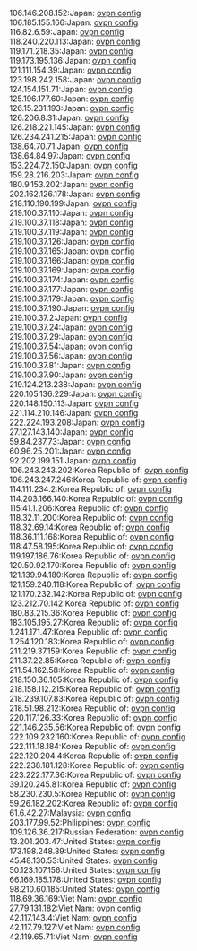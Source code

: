 106.146.208.152:Japan: [ovpn config](vpn/106_146_208_152.ovpn)  
106.185.155.166:Japan: [ovpn config](vpn/106_185_155_166.ovpn)  
116.82.6.59:Japan: [ovpn config](vpn/116_82_6_59.ovpn)  
118.240.220.113:Japan: [ovpn config](vpn/118_240_220_113.ovpn)  
119.171.218.35:Japan: [ovpn config](vpn/119_171_218_35.ovpn)  
119.173.195.136:Japan: [ovpn config](vpn/119_173_195_136.ovpn)  
121.111.154.39:Japan: [ovpn config](vpn/121_111_154_39.ovpn)  
123.198.242.158:Japan: [ovpn config](vpn/123_198_242_158.ovpn)  
124.154.151.71:Japan: [ovpn config](vpn/124_154_151_71.ovpn)  
125.196.177.60:Japan: [ovpn config](vpn/125_196_177_60.ovpn)  
126.15.231.193:Japan: [ovpn config](vpn/126_15_231_193.ovpn)  
126.206.8.31:Japan: [ovpn config](vpn/126_206_8_31.ovpn)  
126.218.221.145:Japan: [ovpn config](vpn/126_218_221_145.ovpn)  
126.234.241.215:Japan: [ovpn config](vpn/126_234_241_215.ovpn)  
138.64.70.71:Japan: [ovpn config](vpn/138_64_70_71.ovpn)  
138.64.84.97:Japan: [ovpn config](vpn/138_64_84_97.ovpn)  
153.224.72.150:Japan: [ovpn config](vpn/153_224_72_150.ovpn)  
159.28.216.203:Japan: [ovpn config](vpn/159_28_216_203.ovpn)  
180.9.153.202:Japan: [ovpn config](vpn/180_9_153_202.ovpn)  
202.162.126.178:Japan: [ovpn config](vpn/202_162_126_178.ovpn)  
218.110.190.199:Japan: [ovpn config](vpn/218_110_190_199.ovpn)  
219.100.37.110:Japan: [ovpn config](vpn/219_100_37_110.ovpn)  
219.100.37.118:Japan: [ovpn config](vpn/219_100_37_118.ovpn)  
219.100.37.119:Japan: [ovpn config](vpn/219_100_37_119.ovpn)  
219.100.37.126:Japan: [ovpn config](vpn/219_100_37_126.ovpn)  
219.100.37.165:Japan: [ovpn config](vpn/219_100_37_165.ovpn)  
219.100.37.166:Japan: [ovpn config](vpn/219_100_37_166.ovpn)  
219.100.37.169:Japan: [ovpn config](vpn/219_100_37_169.ovpn)  
219.100.37.174:Japan: [ovpn config](vpn/219_100_37_174.ovpn)  
219.100.37.177:Japan: [ovpn config](vpn/219_100_37_177.ovpn)  
219.100.37.179:Japan: [ovpn config](vpn/219_100_37_179.ovpn)  
219.100.37.190:Japan: [ovpn config](vpn/219_100_37_190.ovpn)  
219.100.37.2:Japan: [ovpn config](vpn/219_100_37_2.ovpn)  
219.100.37.24:Japan: [ovpn config](vpn/219_100_37_24.ovpn)  
219.100.37.29:Japan: [ovpn config](vpn/219_100_37_29.ovpn)  
219.100.37.54:Japan: [ovpn config](vpn/219_100_37_54.ovpn)  
219.100.37.56:Japan: [ovpn config](vpn/219_100_37_56.ovpn)  
219.100.37.81:Japan: [ovpn config](vpn/219_100_37_81.ovpn)  
219.100.37.90:Japan: [ovpn config](vpn/219_100_37_90.ovpn)  
219.124.213.238:Japan: [ovpn config](vpn/219_124_213_238.ovpn)  
220.105.136.229:Japan: [ovpn config](vpn/220_105_136_229.ovpn)  
220.148.150.113:Japan: [ovpn config](vpn/220_148_150_113.ovpn)  
221.114.210.146:Japan: [ovpn config](vpn/221_114_210_146.ovpn)  
222.224.193.208:Japan: [ovpn config](vpn/222_224_193_208.ovpn)  
27.127.143.140:Japan: [ovpn config](vpn/27_127_143_140.ovpn)  
59.84.237.73:Japan: [ovpn config](vpn/59_84_237_73.ovpn)  
60.96.25.201:Japan: [ovpn config](vpn/60_96_25_201.ovpn)  
92.202.199.151:Japan: [ovpn config](vpn/92_202_199_151.ovpn)  
106.243.243.202:Korea Republic of: [ovpn config](vpn/106_243_243_202.ovpn)  
106.243.247.246:Korea Republic of: [ovpn config](vpn/106_243_247_246.ovpn)  
114.111.234.2:Korea Republic of: [ovpn config](vpn/114_111_234_2.ovpn)  
114.203.166.140:Korea Republic of: [ovpn config](vpn/114_203_166_140.ovpn)  
115.41.1.206:Korea Republic of: [ovpn config](vpn/115_41_1_206.ovpn)  
118.32.11.200:Korea Republic of: [ovpn config](vpn/118_32_11_200.ovpn)  
118.32.69.14:Korea Republic of: [ovpn config](vpn/118_32_69_14.ovpn)  
118.36.111.168:Korea Republic of: [ovpn config](vpn/118_36_111_168.ovpn)  
118.47.58.195:Korea Republic of: [ovpn config](vpn/118_47_58_195.ovpn)  
119.197.186.76:Korea Republic of: [ovpn config](vpn/119_197_186_76.ovpn)  
120.50.92.170:Korea Republic of: [ovpn config](vpn/120_50_92_170.ovpn)  
121.139.94.180:Korea Republic of: [ovpn config](vpn/121_139_94_180.ovpn)  
121.159.240.118:Korea Republic of: [ovpn config](vpn/121_159_240_118.ovpn)  
121.170.232.142:Korea Republic of: [ovpn config](vpn/121_170_232_142.ovpn)  
123.212.70.142:Korea Republic of: [ovpn config](vpn/123_212_70_142.ovpn)  
180.83.215.36:Korea Republic of: [ovpn config](vpn/180_83_215_36.ovpn)  
183.105.195.27:Korea Republic of: [ovpn config](vpn/183_105_195_27.ovpn)  
1.241.171.47:Korea Republic of: [ovpn config](vpn/1_241_171_47.ovpn)  
1.254.120.183:Korea Republic of: [ovpn config](vpn/1_254_120_183.ovpn)  
211.219.37.159:Korea Republic of: [ovpn config](vpn/211_219_37_159.ovpn)  
211.37.22.85:Korea Republic of: [ovpn config](vpn/211_37_22_85.ovpn)  
211.54.162.58:Korea Republic of: [ovpn config](vpn/211_54_162_58.ovpn)  
218.150.36.105:Korea Republic of: [ovpn config](vpn/218_150_36_105.ovpn)  
218.158.112.215:Korea Republic of: [ovpn config](vpn/218_158_112_215.ovpn)  
218.239.107.83:Korea Republic of: [ovpn config](vpn/218_239_107_83.ovpn)  
218.51.98.212:Korea Republic of: [ovpn config](vpn/218_51_98_212.ovpn)  
220.117.126.33:Korea Republic of: [ovpn config](vpn/220_117_126_33.ovpn)  
221.146.235.56:Korea Republic of: [ovpn config](vpn/221_146_235_56.ovpn)  
222.109.232.160:Korea Republic of: [ovpn config](vpn/222_109_232_160.ovpn)  
222.111.18.184:Korea Republic of: [ovpn config](vpn/222_111_18_184.ovpn)  
222.120.204.4:Korea Republic of: [ovpn config](vpn/222_120_204_4.ovpn)  
222.238.181.128:Korea Republic of: [ovpn config](vpn/222_238_181_128.ovpn)  
223.222.177.36:Korea Republic of: [ovpn config](vpn/223_222_177_36.ovpn)  
39.120.245.81:Korea Republic of: [ovpn config](vpn/39_120_245_81.ovpn)  
58.230.230.5:Korea Republic of: [ovpn config](vpn/58_230_230_5.ovpn)  
59.26.182.202:Korea Republic of: [ovpn config](vpn/59_26_182_202.ovpn)  
61.6.42.27:Malaysia: [ovpn config](vpn/61_6_42_27.ovpn)  
203.177.99.52:Philippines: [ovpn config](vpn/203_177_99_52.ovpn)  
109.126.36.217:Russian Federation: [ovpn config](vpn/109_126_36_217.ovpn)  
13.201.203.47:United States: [ovpn config](vpn/13_201_203_47.ovpn)  
173.198.248.39:United States: [ovpn config](vpn/173_198_248_39.ovpn)  
45.48.130.53:United States: [ovpn config](vpn/45_48_130_53.ovpn)  
50.123.107.156:United States: [ovpn config](vpn/50_123_107_156.ovpn)  
66.169.185.178:United States: [ovpn config](vpn/66_169_185_178.ovpn)  
98.210.60.185:United States: [ovpn config](vpn/98_210_60_185.ovpn)  
118.69.36.169:Viet Nam: [ovpn config](vpn/118_69_36_169.ovpn)  
27.79.131.182:Viet Nam: [ovpn config](vpn/27_79_131_182.ovpn)  
42.117.143.4:Viet Nam: [ovpn config](vpn/42_117_143_4.ovpn)  
42.117.79.127:Viet Nam: [ovpn config](vpn/42_117_79_127.ovpn)  
42.119.65.71:Viet Nam: [ovpn config](vpn/42_119_65_71.ovpn)  
